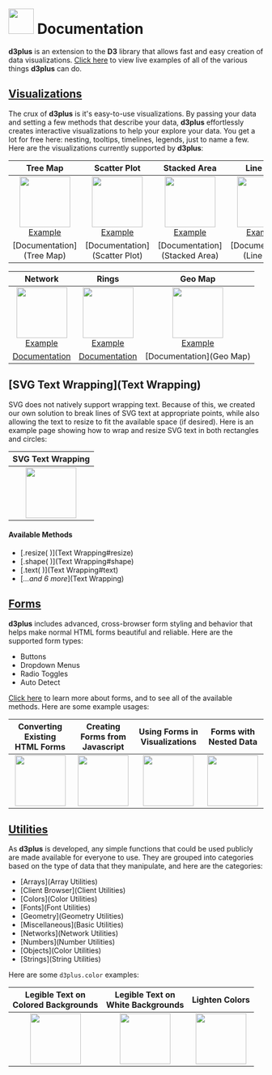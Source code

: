 # <img src="http://d3plus.org/assets/img/d3plus-icon.png" width="50px"> Documentation

**d3plus** is an extension to the **D3** library that allows fast and easy creation of data visualizations. [Click here](http://www.d3plus.org/examples/) to view live examples of all of the various things **d3plus** can do.

## [Visualizations](Visualizations)

The crux of **d3plus** is it's easy-to-use visualizations. By passing your data and setting a few methods that describe your data, **d3plus** effortlessly creates interactive visualizations to help your explore your data. You get a lot for free here: nesting, tooltips, timelines, legends, just to name a few. Here are the visualizations currently supported by **d3plus**:

| Tree Map | Scatter Plot | Stacked Area | Line Plot |
| :-: | :-: | :-: | :-: |
| <a href="http://d3plus.org/examples/basic/9029130/"><img src="https://gist.githubusercontent.com/davelandry/9029130/raw/thumbnail.png" width="100px"><br>Example</a> | <a href="http://d3plus.org/examples/basic/9029781/"><img src="https://gist.githubusercontent.com/davelandry/9029781/raw/thumbnail.png" width="100px"><br>Example</a> | <a href="http://d3plus.org/examples/basic/9029462/"><img src="https://gist.githubusercontent.com/davelandry/9029462/raw/thumbnail.png" width="100px"><br>Example</a> |<a href="http://d3plus.org/examples/basic/9037371/"><img src="https://gist.githubusercontent.com/davelandry/9037371/raw/thumbnail.png" width="100px"><br>Example</a> |
| [Documentation](Tree Map) | [Documentation](Scatter Plot) | [Documentation](Stacked Area) | [Documentation](Line Plot) |

| Network | Rings | Geo Map |
| :-: | :-: | :-: |
| <a href="http://d3plus.org/examples/basic/9042919/"><img src="https://gist.githubusercontent.com/davelandry/9042919/raw/thumbnail.png" width="100px"><br>Example</a> | <a href="http://d3plus.org/examples/basic/9034389/"><img src="https://gist.githubusercontent.com/davelandry/9034389/raw/thumbnail.png" width="100px"><br>Example</a> | <a href="http://d3plus.org/examples/basic/9042807/"><img src="https://gist.githubusercontent.com/davelandry/9042807/raw/thumbnail.png" width="100px"><br>Example</a> |
| [Documentation](Network) | [Documentation](Rings) | [Documentation](Geo Map) |

## [SVG Text Wrapping](Text Wrapping)

SVG does not natively support wrapping text. Because of this, we created our own solution to break lines of SVG text at appropriate points, while also allowing the text to resize to fit the available space (if desired). Here is an example page showing how to wrap and resize SVG text in both rectangles and circles:

| SVG Text Wrapping |
| :-: |
| <a href="http://d3plus.org/examples/utilities/a39f0c3fc52804ee859a/"><img src="https://gist.githubusercontent.com/davelandry/a39f0c3fc52804ee859a/raw/thumbnail.png" width="100px"></a> |

#### Available Methods
* [.resize( )](Text Wrapping#resize)
* [.shape( )](Text Wrapping#shape)
* [.text( )](Text Wrapping#text)
* [*...and 6 more*](Text Wrapping)

## [Forms](Forms)

**d3plus** includes advanced, cross-browser form styling and behavior that helps make normal HTML forms beautiful and reliable. Here are the supported form types:

* Buttons
* Dropdown Menus
* Radio Toggles
* Auto Detect

[Click here](Forms) to learn more about forms, and to see all of the available methods. Here are some example usages:

| Converting Existing HTML Forms | Creating Forms from Javascript | Using Forms in Visualizations | Forms with Nested Data |
| :-: | :-: | :-: | :-: |
| <a href="http://d3plus.org/examples/forms/62d1df2506fd7c73b4c6/"><img src="https://gist.githubusercontent.com/davelandry/62d1df2506fd7c73b4c6/raw/thumbnail.png" width="100px"></a> | <a href="http://d3plus.org/examples/forms/8ea69aa2266c39d35380/"><img src="https://gist.githubusercontent.com/davelandry/8ea69aa2266c39d35380/raw/thumbnail.png" width="100px"></a> | <a href="http://d3plus.org/examples/basic/2ce67895efd23771943b/"><img src="https://gist.githubusercontent.com/davelandry/2ce67895efd23771943b/raw/thumbnail.png" width="100px"></a> | <a href="http://d3plus.org/examples/forms/55bbd9665eb1a8019c68/"><img src="https://gist.githubusercontent.com/davelandry/55bbd9665eb1a8019c68/raw/thumbnail.png" width="100px"></a> |

## [Utilities](Utilities)

As **d3plus** is developed, any simple functions that could be used publicly are made available for everyone to use. They are grouped into categories based on the type of data that they manipulate, and here are the categories:

* [Arrays](Array Utilities)
* [Client Browser](Client Utilities)
* [Colors](Color Utilities)
* [Fonts](Font Utilities)
* [Geometry](Geometry Utilities)
* [Miscellaneous](Basic Utilities)
* [Networks](Network Utilities)
* [Numbers](Number Utilities)
* [Objects](Color Utilities)
* [Strings](String Utilities)

Here are some `d3plus.color` examples:

| Legible Text on<br>Colored Backgrounds | Legible Text on<br>White Backgrounds | Lighten Colors |
| :-: | :-: | :-: |
| <a href="http://d3plus.org/examples/utilities/20a9042a60d87616e9ea/"><img src="https://gist.githubusercontent.com/davelandry/20a9042a60d87616e9ea/raw/thumbnail.png" width="100px"></a> | <a href="http://d3plus.org/examples/utilities/b3063df74711f4e69166/"><img src="https://gist.githubusercontent.com/davelandry/b3063df74711f4e69166/raw/thumbnail.png" width="100px"></a> | <a href="http://d3plus.org/examples/utilities/53696917e5fd0964f91e/"><img src="https://gist.githubusercontent.com/davelandry/53696917e5fd0964f91e/raw/thumbnail.png" width="100px"></a> |
